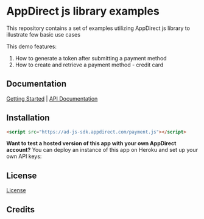 # AppDirect js library examples

This repository contains a set of examples utilizing AppDirect js library to illustrate few basic use cases

This demo features: 
1) How to generate a token after submitting a payment method
2) How to create and retrieve a payment method - credit card

## Documentation

[Getting Started](https://help.appdirect.com/appmarket/Default.htm#checkout-api/payments-js-intro.htm) | [API Documentation](https://help.appdirect.com/appmarket/Default.htm#checkout-api/payments-js-use.htm?TocPath=Integration|Payment.js%20guide|Choose%20your%20authorization%20method|_____0)

## Installation
```html
<script src="https://ad-js-sdk.appdirect.com/payment.js"></script>
```
**Want to test a hosted version of this app with your own AppDirect account?** You can deploy an instance of this app on Heroku and set up your own API keys:

## License
[License](https://github.com/AppDirect/appdirect-js-examples/blob/master/LICENSE.md)

## Credits
